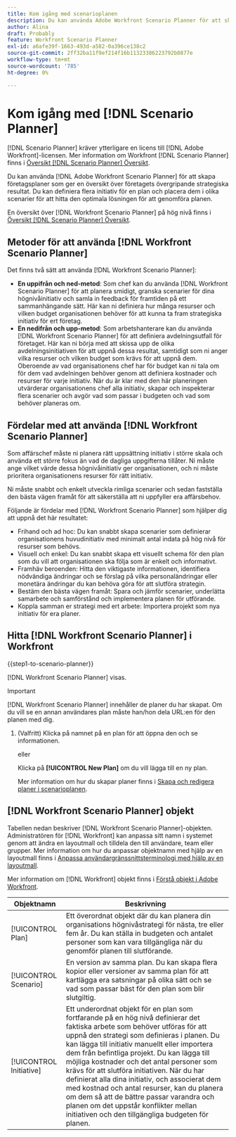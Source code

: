 ```yaml
---
title: Kom igång med scenarioplanen
description: Du kan använda Adobe Workfront Scenario Planner för att skapa företagsplaner som skisserar företagets övergripande strategiska resultat. Du kan definiera flera initiativ för en plan och placera dem i olika scenarier för att hitta den optimala lösningen för att genomföra planen.
author: Alina
draft: Probably
feature: Workfront Scenario Planner
exl-id: a6afe39f-1663-493d-a582-0a396ce138c2
source-git-commit: 2ff32ba11f9ef214f16b11323386223792b0877e
workflow-type: tm+mt
source-wordcount: '785'
ht-degree: 0%

---
```


# Kom igång med [!DNL Scenario Planner]

[!DNL Scenario Planner] kräver ytterligare en licens till [!DNL Adobe Workfront]-licensen. Mer information om Workfront [!DNL Scenario Planner] finns i [Översikt [!DNL Scenario Planner] Översikt](../scenario-planner/scenario-planner-overview.md).

Du kan använda [!DNL Adobe Workfront Scenario Planner] för att skapa företagsplaner som ger en översikt över företagets övergripande strategiska resultat. Du kan definiera flera initiativ för en plan och placera dem i olika scenarier för att hitta den optimala lösningen för att genomföra planen.

En översikt över [!DNL Workfront Scenario Planner] på hög nivå finns i [Översikt [!DNL Scenario Planner] Översikt](../scenario-planner/scenario-planner-overview.md).

## Metoder för att använda [!DNL Workfront Scenario Planner]

Det finns två sätt att använda [!DNL Workfront Scenario Planner]:

* **En uppifrån och ned-metod**: Som chef kan du använda [!DNL Workfront Scenario Planner] för att planera smidigt, granska scenarier för dina högnivåinitiativ och samla in feedback för framtiden på ett sammanhängande sätt. Här kan ni definiera hur många resurser och vilken budget organisationen behöver för att kunna ta fram strategiska initiativ för ert företag.
* **En nedifrån och upp-metod**: Som arbetshanterare kan du använda [!DNL Workfront Scenario Planner] för att definiera avdelningsutfall för företaget. Här kan ni börja med att skissa upp de olika avdelningsinitiativen för att uppnå dessa resultat, samtidigt som ni anger vilka resurser och vilken budget som krävs för att uppnå dem. Oberoende av vad organisationens chef har för budget kan ni tala om för dem vad avdelningen behöver genom att definiera kostnader och resurser för varje initiativ. När du är klar med den här planeringen utvärderar organisationens chef alla initiativ, skapar och inspekterar flera scenarier och avgör vad som passar i budgeten och vad som behöver planeras om.

## Fördelar med att använda [!DNL Workfront Scenario Planner]

Som affärschef måste ni planera rätt uppsättning initiativ i större skala och använda ett större fokus än vad de dagliga uppgifterna tillåter. Ni måste ange vilket värde dessa högnivåinitiativ ger organisationen, och ni måste prioritera organisationens resurser för rätt initiativ.

Ni måste snabbt och enkelt utveckla rimliga scenarier och sedan fastställa den bästa vägen framåt för att säkerställa att ni uppfyller era affärsbehov.

Följande är fördelar med [!DNL Workfront Scenario Planner] som hjälper dig att uppnå det här resultatet:

* Frihand och ad hoc: Du kan snabbt skapa scenarier som definierar organisationens huvudinitiativ med minimalt antal indata på hög nivå för resurser som behövs.
* Visuell och enkel: Du kan snabbt skapa ett visuellt schema för den plan som du vill att organisationen ska följa som är enkelt och informativt.
* Framhäv beroenden: Hitta den viktigaste informationen, identifiera nödvändiga ändringar och se förslag på vilka personaländringar eller monetära ändringar du kan behöva göra för att slutföra strategin.
* Bestäm den bästa vägen framåt: Spara och jämför scenarier, underlätta samarbete och samförstånd och implementera planen för utförande.
* Koppla samman er strategi med ert arbete: Importera projekt som nya initiativ för era planer.

## Hitta [!DNL Workfront Scenario Planner] i Workfront

{{step1-to-scenario-planner}}

<!--drafted for Shell: or click the **Main Menu** <insert icon> in the upper-left corner, if it's available.-->

[!DNL Workfront Scenario Planner] visas.

>[!IMPORTANT]
>
>[!DNL Workfront Scenario Planner] innehåller de planer du har skapat. Om du vill se en annan användares plan måste han/hon dela URL:en för den planen med dig.

1. (Valfritt) Klicka på namnet på en plan för att öppna den och se informationen.

   eller

   Klicka på **[!UICONTROL New Plan]** om du vill lägga till en ny plan.

   Mer information om hur du skapar planer finns i [Skapa och redigera planer i scenarioplanen](../scenario-planner/create-and-edit-plans.md).

## [!DNL Workfront Scenario Planner] objekt

Tabellen nedan beskriver [!DNL Workfront Scenario Planner]-objekten. Administratören för [!DNL Workfront] kan anpassa sitt namn i systemet genom att ändra en layoutmall och tilldela den till användare, team eller grupper. Mer information om hur du anpassar objektnamn med hjälp av en layoutmall finns i [Anpassa användargränssnittsterminologi med hjälp av en layoutmall](../administration-and-setup/customize-workfront/use-layout-templates/customize-terminology.md).

Mer information om [!DNL Workfront] objekt finns i [Förstå objekt i Adobe Workfront](../workfront-basics/navigate-workfront/workfront-navigation/understand-objects.md).

| Objektnamn | Beskrivning |
|---|---|
| [!UICONTROL Plan] | Ett överordnat objekt där du kan planera din organisations högnivåstrategi för nästa, tre eller fem år. Du kan ställa in budgeten och antalet personer som kan vara tillgängliga när du genomför planen till slutförande. |
| [!UICONTROL Scenario] | En version av samma plan. Du kan skapa flera kopior eller versioner av samma plan för att kartlägga era satsningar på olika sätt och se vad som passar bäst för den plan som blir slutgiltig. |
| [!UICONTROL Initiative] | Ett underordnat objekt för en plan som fortfarande på en hög nivå definierar det faktiska arbete som behöver utföras för att uppnå den strategi som definieras i planen. Du kan lägga till initiativ manuellt eller importera dem från befintliga projekt. Du kan lägga till möjliga kostnader och det antal personer som krävs för att slutföra initiativen. När du har definierat alla dina initiativ, och associerat dem med kostnad och antal resurser, kan du planera om dem så att de bättre passar varandra och planen om det uppstår konflikter mellan initiativen och den tillgängliga budgeten för planen. |
